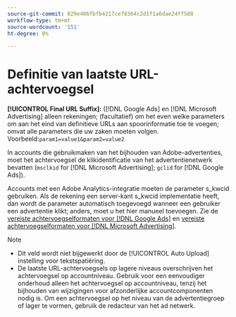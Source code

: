 ```yaml
---
source-git-commit: 029e406fbfb4217ce78364c2d1f1a6dae24ff588
workflow-type: tm+mt
source-wordcount: '151'
ht-degree: 0%

---
```

# Definitie van laatste URL-achtervoegsel

<!-- Used in many places; in inventory feed templates, it's actually called "Campaign Final URL Suffix," but leaving this generic anyway since it's a paragraph-level include file -->

**[!UICONTROL Final URL Suffix]:** ([!DNL Google Ads] en [!DNL Microsoft Advertising] alleen rekeningen; (facultatief) om het even welke parameters om aan het eind van definitieve URLs aan spoorinformatie toe te voegen; omvat alle parameters die uw zaken moeten volgen. Voorbeeld:`param1=value1&param2=value2`

In accounts die gebruikmaken van het bijhouden van Adobe-advertenties, moet het achtervoegsel de klikidentificatie van het advertentienetwerk bevatten (`msclkid` for [!DNL Microsoft Advertising]; `gclid` for [!DNL Google Ads]).

Accounts met een Adobe Analytics-integratie moeten de parameter s_kwcid gebruiken. Als de rekening een server-kant s_kwcid implementatie heeft, dan wordt de parameter automatisch toegevoegd wanneer een gebruiker een advertentie klikt; anders, moet u het hier manueel toevoegen. Zie de [vereiste achtervoegselformaten voor [!DNL Google Ads]](/help/search-social-commerce/tracking/formats-click-tracking-google.md) en [vereiste achtervoegselformaten voor [!DNL Microsoft Advertising]](/help/search-social-commerce/tracking/formats-click-tracking-microsoft.md).

>[!NOTE]
>
>* Dit veld wordt niet bijgewerkt door de [!UICONTROL Auto Upload] instelling voor tekstspatiëring.
>* De laatste URL-achtervoegsels op lagere niveaus overschrijven het achtervoegsel op accountniveau. Gebruik voor een eenvoudiger onderhoud alleen het achtervoegsel op accountniveau, tenzij het bijhouden van wijzigingen voor afzonderlijke accountcomponenten nodig is. Om een achtervoegsel op het niveau van de advertentiegroep of lager te vormen, gebruik de redacteur van het ad netwerk.

